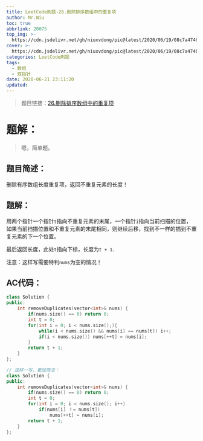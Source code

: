```yaml
---
title: LeetCode刷题-26.删除排序数组中的重复项
author: Mr.Niu
toc: true
abbrlink: 20075
top_img: >-
  https://cdn.jsdelivr.net/gh/niuxvdong/pic@latest/2020/06/19/08c7a474b9fcdadc62d0fc56730cef80.png
cover: >-
  https://cdn.jsdelivr.net/gh/niuxvdong/pic@latest/2020/06/19/08c7a474b9fcdadc62d0fc56730cef80.png
categories: LeetCode刷题
tags:
  - 数组
  - 双指针
date: 2020-06-21 23:11:20
updated:
---
```
























> 题目链接：[26.删除排序数组中的重复项](https://leetcode-cn.com/problems/remove-duplicates-from-sorted-array//)



# 题解：



> 嗯，简单题。



## 题目简述：

删除有序数组长度重复项，返回不重复元素的长度！

## 题解：



用两个指针一个指针`t`指向不重复元素的末尾，一个指针`i`指向当前扫描的位置，如果当前扫描位置和不重复元素的末尾相同，则继续后移，找到不一样的插到不重复元素的下一个位置。

最后返回长度，此处`t`指向下标，长度为`t + 1`.



注意：这样写需要特判`nums`为空的情况！

## AC代码：



```c++
class Solution {
public:
    int removeDuplicates(vector<int>& nums) {
        if(nums.size() == 0) return 0;
        int t = 0;
        for(int i = 0; i < nums.size();){
            while(i < nums.size() && nums[i] == nums[t]) i++;
            if(i < nums.size()) nums[++t] = nums[i];
        }
        return t + 1;
    }
};

// 这样一写，更加简洁：
class Solution {
public:
    int removeDuplicates(vector<int>& nums) {
        if(nums.size() == 0) return 0;
        int t = 0;
        for(int i = 0; i < nums.size(); i++)
            if(nums[i] ！= nums[t])
                nums[++t] = nums[i];
        return t + 1;
    }
};
```




